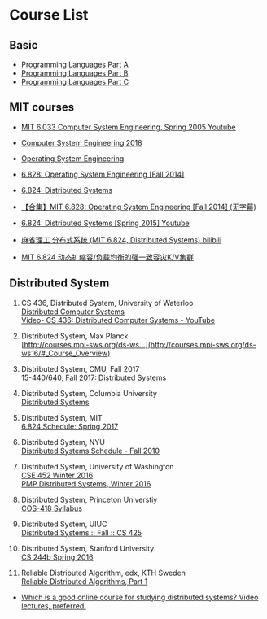 # Course List

## Basic

* [Programming Languages Part A](https://www.coursera.org/learn/programming-languages/)
* [Programming Languages Part B](https://www.coursera.org/learn/programming-languages-part-b)
* [Programming Languages Part C](https://www.coursera.org/learn/programming-languages-part-c)

## MIT courses
* [MIT 6.033 Computer System Engineering, Spring 2005 Youtube](https://www.youtube.com/playlist?list=PL6535748F59DCA484)
* [Computer System Engineering 2018](https://ocw.mit.edu/courses/electrical-engineering-and-computer-science/6-033-computer-system-engineering-spring-2018/)
* [Operating System Engineering](https://ocw.mit.edu/courses/electrical-engineering-and-computer-science/6-828-operating-system-engineering-fall-2012/#)
* [6.828: Operating System Engineering [Fall 2014]](https://www.youtube.com/playlist?list=PLfciLKR3SgqNJKKIKUliWoNBBH1VHL3AP)
* [6.824: Distributed Systems](https://pdos.csail.mit.edu/6.824/)
* [【合集】MIT 6.828: Operating System Engineering [Fall 2014] (无字幕)](https://www.bilibili.com/video/av15896196/)
* [6.824: Distributed Systems [Spring 2015] Youtube](https://www.youtube.com/playlist?list=PLkcQbKbegkMqiWf7nF8apfMRL4P4sw8UL)
* [麻省理工 分布式系统 (MIT 6.824, Distributed Systems) bilibili](https://www.bilibili.com/video/av38073607/)

* [MIT 6.824 动态扩缩容/负载均衡的强一致容灾K/V集群](https://zhuanlan.zhihu.com/p/51049133)


## Distributed System

1. CS 436, Distributed System, University of Waterloo  
[Distributed Computer Systems](https://cs.uwaterloo.ca/~rtholmes/teaching/2011winter/cs436/)  
[Video- CS 436: Distributed Computer Systems - YouTube](https://www.youtube.com/playlist?list=PLawkBQ15NDEkDJ5IyLIJUTZ1rRM9YQq6N)

2. Distributed System, Max Planck  
[http://courses.mpi-sws.org/ds-ws...](http://courses.mpi-sws.org/ds-ws16/#_Course_Overview)

3. Distributed System, CMU, Fall 2017  
[15-440/640, Fall 2017: Distributed Systems](http://www.cs.cmu.edu/~15-440/index.html)

4. Distributed System, Columbia University  
[Distributed Systems](https://www.cs.columbia.edu/~du/ds/)

5. Distributed System, MIT  
[6.824 Schedule: Spring 2017](https://pdos.csail.mit.edu/6.824/schedule.html)

6. Distributed System, NYU  
[Distributed Systems Schedule - Fall 2010](http://news.cs.nyu.edu/~jinyang/fa10/schedule.html)  

7. Distributed System, University of Washington  
[CSE 452 Winter 2016](https://courses.cs.washington.edu/courses/cse452/16wi/calendar/lecturelist.html)  
[PMP Distributed Systems, Winter 2016](https://courses.cs.washington.edu/courses/csep552/16wi/)

8. Distributed System, Princeton Universtiy  
[COS-418 Syllabus](https://www.cs.princeton.edu/courses/archive/fall16/cos418/syllabus.html)

9. Distributed System, UIUC  
[Distributed Systems :: Fall :: CS 425](https://courses.engr.illinois.edu/cs425/fa2017/lectures.html)

10. Distributed System, Stanford University  
[CS 244b Spring 2016](http://web.stanford.edu/class/cs244b/#Materials)

11. Reliable Distributed Algorithm, edx, KTH Sweden  
[Reliable Distributed Algorithms, Part 1](https://www.edx.org/course/reliable-distributed-algorithms-part-1-kthx-id2203-1x)

* [Which is a good online course for studying distributed systems? Video lectures, preferred.](https://www.quora.com/Which-is-a-good-online-course-for-studying-distributed-systems-Video-lectures-preferred)
